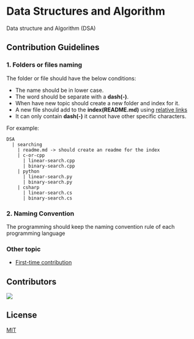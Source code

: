 # Data Structures and Algorithm
Data structure and Algorithm (DSA)

## Contribution Guidelines
### 1. Folders or files naming
The folder or file should have the below conditions:
- The name should be in lower case.
- The word should be separate with a **dash(-)**.
- When have new topic should create a new folder and index for it.
- A new file should add to the **index(README.md)** using [relative links](https://compugoddess.com/relative-vs-absolute-links/)
- It can only contain **dash(-)** it cannot have other specific characters.

For example:
```
DSA
  | searching
    | readme.md -> should create an readme for the index
    | c-or-cpp
      | linear-search.cpp
      | binary-search.cpp
    | python
      | linear-search.py
      | binary-search.py
    | csharp
      | linear-search.cs
      | binary-search.cs
```
### 2. Naming Convention
The programming should keep the naming convention rule of each programming language

### Other topic
- [First-time contribution](CONTRIBUTING.md)

## Contributors
<a href="https://github.com/MakeContributions/DSA/graphs/contributors">
  <img src="https://contrib.rocks/image?repo=MakeContributions/DSA" />
</a>

## License
[MIT](./LICENSE)
